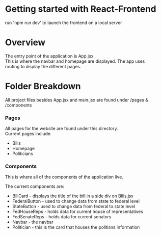 # Getting started with React-Frontend

run 'npm run dev' to launch the frontend on a local server

# Overview

The entry point of the application is App.jsx. <br/>
This is where the navbar and homepage are displayed. The app uses routing to display the different pages.


# Folder Breakdown

All project files besides App.jsx and main.jsx are found under /pages & /components

### Pages

All pages for the website are found under this directory.<br/>
Current pages include:

* Bills
* Homepage
* Politicians

### Components

This is where all of the components of the application live.<br/>

The current components are:

* BillCard - displays the title of the bill in a side div on Bills.jsx
* FederalButton - used to change data from state to federal level
* StateButton - used to change data from federal to state level
* FedHouseReps - holds data for current house of representatives
* FedSenateReps - holds data for current senators
* Navbar - the navbar
* Politician - this is the card that houses the politians information